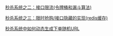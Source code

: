 [秒杀系统之二：接口限流(令牌桶和漏斗算法)](https://www.jianshu.com/p/a5f563c93870)

[秒杀系统之三：限时抢购/接口隐藏的实现(redis缓存)](https://www.jianshu.com/p/8648c657fe3b)

[秒杀系统中如何动态生成下单随机URL](https://blog.csdn.net/canot/article/details/53966987)